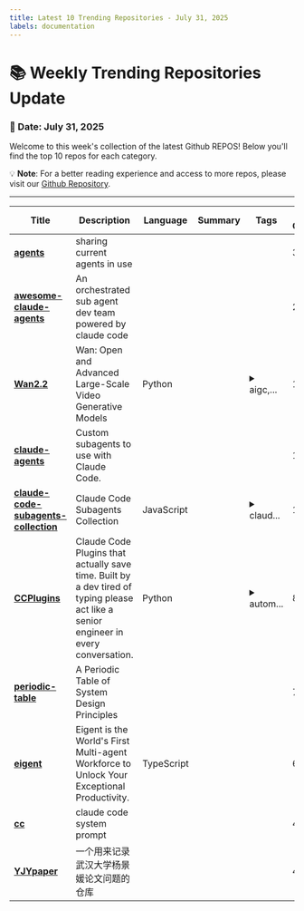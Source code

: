 ```yaml
---
title: Latest 10 Trending Repositories - July 31, 2025
labels: documentation
---
```

# 📚 Weekly Trending Repositories Update

### 📅 Date: July 31, 2025

Welcome to this week's collection of the latest Github REPOS! Below you'll find the top 10 repos for each category.

💡 **Note**: For a better reading experience and access to more repos, please visit our [Github Repository](https://github.com/marc-ko/daily-trending-repo).

---

| **Title** | **Description** | **Language** | **Summary** | **Tags** | **Stars Count** |
| --- | --- | --- | --- | --- | --- |
| **[agents](https://github.com/contains-studio/agents)** | sharing current agents in use |  |  |  | 3940 |
| **[awesome-claude-agents](https://github.com/vijaythecoder/awesome-claude-agents)** | An orchestrated sub agent dev team powered by claude code |  |  |  | 2148 |
| **[Wan2.2](https://github.com/Wan-Video/Wan2.2)** | Wan: Open and Advanced Large-Scale Video Generative Models | Python |  | <details><summary>aigc,...</summary><p>aigc, video-generation</p></details> | 1952 |
| **[claude-agents](https://github.com/iannuttall/claude-agents)** | Custom subagents to use with Claude Code. |  |  |  | 1343 |
| **[claude-code-subagents-collection](https://github.com/davepoon/claude-code-subagents-collection)** | Claude Code Subagents Collection | JavaScript |  | <details><summary>claud...</summary><p>claude, claude-code, subagents</p></details> | 1166 |
| **[CCPlugins](https://github.com/brennercruvinel/CCPlugins)** | Claude Code Plugins that actually save time. Built by a dev tired of typing please act like a senior engineer in every conversation. | Python |  | <details><summary>autom...</summary><p>automated, claude, claude-ai, claude-code, cli, collection, commands, extensions, plugins</p></details> | 890 |
| **[periodic-table](https://github.com/jarulraj/periodic-table)** | A Periodic Table of System Design Principles |  |  |  | 776 |
| **[eigent](https://github.com/eigent-ai/eigent)** | Eigent is the World's First Multi-agent Workforce to Unlock Your Exceptional Productivity. | TypeScript |  |  | 655 |
| **[cc](https://github.com/kn1026/cc)** | claude code system prompt |  |  |  | 477 |
| **[YJYpaper](https://github.com/zouzhekang/YJYpaper)** | 一个用来记录武汉大学杨景媛论文问题的仓库 |  |  |  | 415 |

